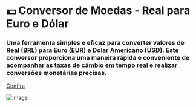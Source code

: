 # 💵 Conversor de Moedas - Real para Euro e Dólar

### Uma ferramenta simples e eficaz para converter valores de Real (BRL) para Euro (EUR) e Dólar Americano (USD). Este conversor proporciona uma maneira rápida e conveniente de acompanhar as taxas de câmbio em tempo real e realizar conversões monetárias precisas.

[Confira](https://alljuly.github.io/Conversor/)

![image](https://github.com/Alljuly/Conversor/assets/86618692/efd0133b-0373-496c-8049-413bc03c9852)
